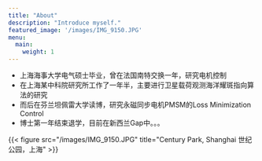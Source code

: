 ```yaml
---
title: "About"
description: "Introduce myself."
featured_image: '/images/IMG_9150.JPG'
menu:
  main:
    weight: 1
---
```




- 上海海事大学电气硕士毕业，曾在法国南特交换一年，研究电机控制
- 在上海某中科院研究所工作了一年半，主要进行卫星载荷观测海洋耀斑指向算法的研究
- 而后在芬兰坦佩雷大学读博，研究永磁同步电机PMSM的Loss Minimization Control
- 博士第一年结束退学，目前在新西兰Gap中。。。

{{< figure src="/images/IMG_9150.JPG" title="Century Park, Shanghai 世纪公园，上海" >}}


